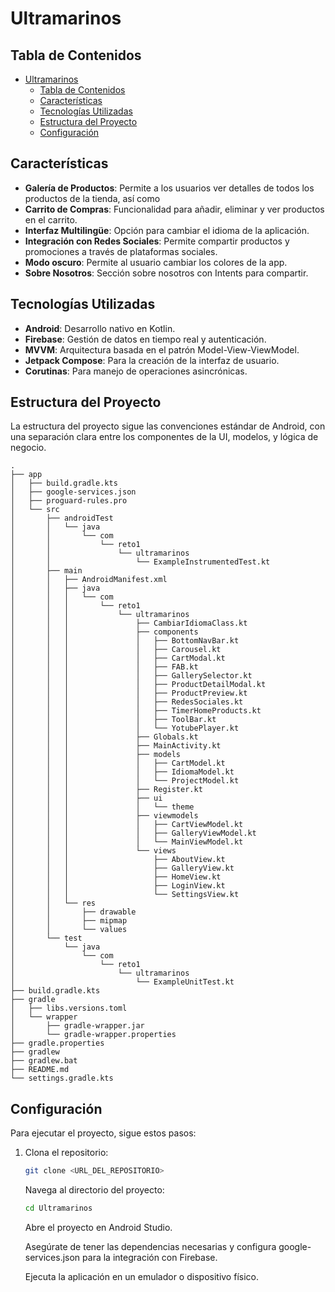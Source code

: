# Ultramarinos

## Tabla de Contenidos

- [Ultramarinos](#ultramarinos)
	- [Tabla de Contenidos](#tabla-de-contenidos)
	- [Características](#características)
	- [Tecnologías Utilizadas](#tecnologías-utilizadas)
	- [Estructura del Proyecto](#estructura-del-proyecto)
	- [Configuración](#configuración)

## Características

- **Galería de Productos**: Permite a los usuarios ver detalles de todos los productos de la tienda, así como 
- **Carrito de Compras**: Funcionalidad para añadir, eliminar y ver productos en el carrito.
- **Interfaz Multilingüe**: Opción para cambiar el idioma de la aplicación.
- **Integración con Redes Sociales**: Permite compartir productos y promociones a través de plataformas sociales.
- **Modo oscuro**: Permite al usuario cambiar los colores de la app.
- **Sobre Nosotros**: Sección sobre nosotros con Intents para compartir.

## Tecnologías Utilizadas

- **Android**: Desarrollo nativo en Kotlin.
- **Firebase**: Gestión de datos en tiempo real y autenticación.
- **MVVM**: Arquitectura basada en el patrón Model-View-ViewModel.
- **Jetpack Compose**: Para la creación de la interfaz de usuario.
- **Corutinas**: Para manejo de operaciones asincrónicas.

## Estructura del Proyecto

La estructura del proyecto sigue las convenciones estándar de Android, con una separación clara entre los componentes de la UI, modelos, y lógica de negocio.

```
.
├── app
│   ├── build.gradle.kts
│   ├── google-services.json
│   ├── proguard-rules.pro
│   └── src
│       ├── androidTest
│       │   └── java
│       │       └── com
│       │           └── reto1
│       │               └── ultramarinos
│       │                   └── ExampleInstrumentedTest.kt
│       ├── main
│       │   ├── AndroidManifest.xml
│       │   ├── java
│       │   │   └── com
│       │   │       └── reto1
│       │   │           └── ultramarinos
│       │   │               ├── CambiarIdiomaClass.kt
│       │   │               ├── components
│       │   │               │   ├── BottomNavBar.kt
│       │   │               │   ├── Carousel.kt
│       │   │               │   ├── CartModal.kt
│       │   │               │   ├── FAB.kt
│       │   │               │   ├── GallerySelector.kt
│       │   │               │   ├── ProductDetailModal.kt
│       │   │               │   ├── ProductPreview.kt
│       │   │               │   ├── RedesSociales.kt
│       │   │               │   ├── TimerHomeProducts.kt
│       │   │               │   ├── ToolBar.kt
│       │   │               │   └── YotubePlayer.kt
│       │   │               ├── Globals.kt
│       │   │               ├── MainActivity.kt
│       │   │               ├── models
│       │   │               │   ├── CartModel.kt
│       │   │               │   ├── IdiomaModel.kt
│       │   │               │   └── ProjectModel.kt
│       │   │               ├── Register.kt
│       │   │               ├── ui
│       │   │               │   └── theme
│       │   │               ├── viewmodels
│       │   │               │   ├── CartViewModel.kt
│       │   │               │   ├── GalleryViewModel.kt
│       │   │               │   └── MainViewModel.kt
│       │   │               └── views
│       │   │                   ├── AboutView.kt
│       │   │                   ├── GalleryView.kt
│       │   │                   ├── HomeView.kt
│       │   │                   ├── LoginView.kt
│       │   │                   └── SettingsView.kt
│       │   └── res
│       │       ├── drawable
│       │       ├── mipmap
│       │       └── values
│       └── test
│           └── java
│               └── com
│                   └── reto1
│                       └── ultramarinos
│                           └── ExampleUnitTest.kt
├── build.gradle.kts
├── gradle
│   ├── libs.versions.toml
│   └── wrapper
│       ├── gradle-wrapper.jar
│       └── gradle-wrapper.properties
├── gradle.properties
├── gradlew
├── gradlew.bat
├── README.md
└── settings.gradle.kts
```


## Configuración

Para ejecutar el proyecto, sigue estos pasos:

1. Clona el repositorio:

   ```bash
   git clone <URL_DEL_REPOSITORIO>
   ```

    Navega al directorio del proyecto:

    ```bash
    cd Ultramarinos
	```

    Abre el proyecto en Android Studio.

    Asegúrate de tener las dependencias necesarias y configura google-services.json para la integración con Firebase.

    Ejecuta la aplicación en un emulador o dispositivo físico.
